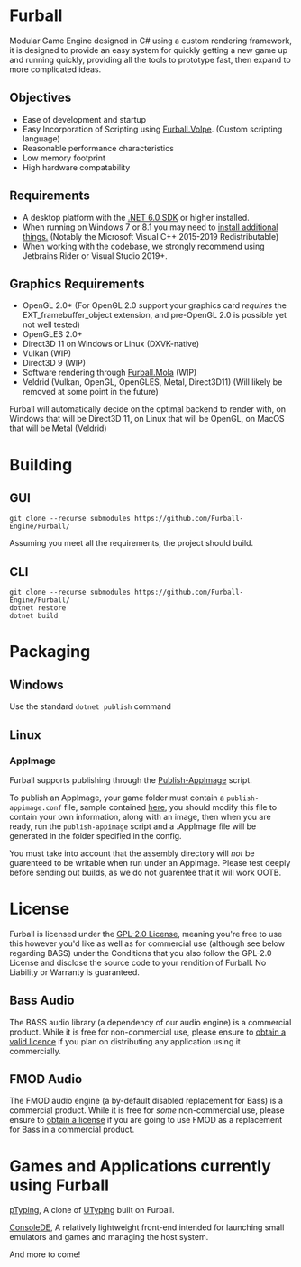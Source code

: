 # Furball

Modular Game Engine designed in C# using a custom rendering framework, it is designed to provide an easy system for quickly getting a new game up and running quickly, providing all the tools to prototype fast, then expand to more complicated ideas.

## Objectives

* Ease of development and startup
* Easy Incorporation of Scripting using [Furball.Volpe](https://github.com/Furball-Engine/Furball.Volpe). (Custom scripting language)
* Reasonable performance characteristics
* Low memory footprint
* High hardware compatability

## Requirements

* A desktop platform with the [.NET 6.0 SDK](https://dotnet.microsoft.com/download) or higher installed.
* When running on Windows 7 or 8.1 you may need to [install additional things.](https://docs.microsoft.com/en-us/dotnet/core/install/windows?tabs=net50&pivots=os-windows#dependencies) (Notably the Microsoft Visual C++ 2015-2019 Redistributable)
* When working with the codebase, we strongly recommend using Jetbrains Rider or Visual Studio 2019+.

## Graphics Requirements

* OpenGL 2.0* (For OpenGL 2.0 support your graphics card *requires* the EXT_framebuffer_object extension, and pre-OpenGL 2.0 is possible yet not well tested)
* OpenGLES 2.0+
* Direct3D 11 on Windows or Linux (DXVK-native)
* Vulkan (WIP)
* Direct3D 9 (WIP)
* Software rendering through [Furball.Mola](https://github.com/Furball-Engine/Furball.Mola) (WIP)
* Veldrid (Vulkan, OpenGL, OpenGLES, Metal, Direct3D11) (Will likely be removed at some point in the future)

Furball will automatically decide on the optimal backend to render with, on Windows that will be Direct3D 11, on Linux that will be OpenGL, on MacOS that will be Metal (Veldrid)

# Building

## GUI

`git clone --recurse submodules https://github.com/Furball-Engine/Furball/`

Assuming you meet all the requirements, the project should build.

## CLI

`git clone --recurse submodules https://github.com/Furball-Engine/Furball/`<br>
`dotnet restore`<br>
`dotnet build`

# Packaging

## Windows

Use the standard `dotnet publish` command

## Linux

### AppImage

Furball supports publishing through the [Publish-AppImage](https://github.com/kuiperzone/Publish-AppImage/) script.

To publish an AppImage, your game folder must contain a `publish-appimage.conf` file, sample contained [here](https://github.com/Furball-Engine/Furball/blob/master/Furball.Game/publish-appimage.conf), you should modify this file to contain your own information, along with an image, then when you are ready, run the `publish-appimage` script and a .AppImage file will be generated in the folder specified in the config.

You must take into account that the assembly directory will *not* be guarenteed to be writable when run under an AppImage. Please test deeply before sending out builds, as we do not guarentee that it will work OOTB.

# License

Furball is licensed under the [GPL-2.0 License](https://github.com/Furball-Engine/Furball/blob/master/LICENSE), meaning you're free to use this however you'd like as well as for commercial use (although see below regarding BASS) under the Conditions that you also follow the GPL-2.0 License and disclose the source code to your rendition of Furball. No Liability or Warranty is guaranteed.

## Bass Audio

The BASS audio library (a dependency of our audio engine) is a commercial product. While it is free for non-commercial use, please ensure to [obtain a valid licence](http://www.un4seen.com/bass.html#license) if you plan on distributing any application using it commercially.

## FMOD Audio

The FMOD audio engine (a by-default disabled replacement for Bass) is a commercial product. While it is free for *some* non-commercial use, please ensure to [obtain a license](https://fmod.com/licensing) if you are going to use FMOD as a replacement for Bass in a commercial product.

# Games and Applications currently using Furball

[pTyping](https://github.com/Beyley/pTyping), A clone of [UTyping](https://tosk.jp/utyping/) built on Furball.

[ConsoleDE](https://gitlab.com/jvyden/consolede), A relatively lightweight front-end intended for launching small emulators and games and managing the host system.

And more to come!
